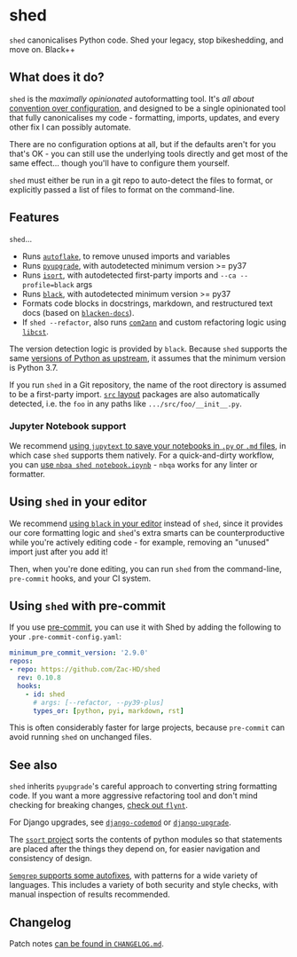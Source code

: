 # shed
`shed` canonicalises Python code.  Shed your legacy, stop bikeshedding, and move on.  Black++

## What does it do?
`shed` is the *maximally opinionated* autoformatting tool.  It's *all about*
[convention over configuration](https://en.wikipedia.org/wiki/Convention_over_configuration),
and designed to be a single opinionated tool that fully canonicalises my
code - formatting, imports, updates, and every other fix I can possibly
automate.

There are no configuration options at all, but if the defaults aren't for you
that's OK - you can still use the underlying tools directly and get most of
the same effect... though you'll have to configure them yourself.

`shed` must either be run in a git repo to auto-detect the files to format,
or explicitly passed a list of files to format on the command-line.

## Features
`shed`...

- Runs [`autoflake`](https://pypi.org/project/autoflake/),
  to remove unused imports and variables
- Runs [`pyupgrade`](https://pypi.org/project/pyupgrade/),
  with autodetected minimum version >= py37
- Runs [`isort`](https://pypi.org/project/isort/),
  with autodetected first-party imports and `--ca --profile=black` args
- Runs [`black`](https://pypi.org/project/black/),
  with autodetected minimum version >= py37
- Formats code blocks in docstrings, markdown, and restructured text docs
  (based on [`blacken-docs`](https://pypi.org/project/blacken-docs/)).
- If `shed --refactor`, also runs [`com2ann`](https://pypi.org/project/com2ann/)
  and custom refactoring logic using [`libcst`](https://pypi.org/project/libcst/).

The version detection logic is provided by `black`.  Because `shed` supports the same
[versions of Python as upstream](https://devguide.python.org/#status-of-python-branches),
it assumes that the minimum version is Python 3.7.

If you run `shed` in a Git repository, the name of the root directory is assumed to be a
first-party import.  [`src` layout](https://hynek.me/articles/testing-packaging/)
packages are also automatically detected, i.e. the `foo` in any paths like
`.../src/foo/__init__.py`.

### Jupyter Notebook support
We recommend [using `jupytext` to save your notebooks in `.py` or `.md` files](https://jupytext.readthedocs.io/en/latest/),
in which case `shed` supports them natively.  For a quick-and-dirty workflow,
you can [use `nbqa shed notebook.ipynb`](https://nbqa.readthedocs.io/en/latest/readme.html) -
`nbqa` works for any linter or formatter.

## Using `shed` in your editor
We recommend [using `black` in your editor](https://black.readthedocs.io/en/stable/integrations/editors.html)
instead of `shed`, since it provides our core formatting logic and `shed`'s extra
smarts can be counterproductive while you're actively editing code - for example,
removing an "unused" import just after you add it!

Then, when you're done editing, you can run `shed` from the command-line, `pre-commit`
hooks, and your CI system.

## Using `shed` with pre-commit
If you use [pre-commit](https://pre-commit.com/), you can use it with Shed by
adding the following to your `.pre-commit-config.yaml`:

```yaml
minimum_pre_commit_version: '2.9.0'
repos:
- repo: https://github.com/Zac-HD/shed
  rev: 0.10.8
  hooks:
    - id: shed
      # args: [--refactor, --py39-plus]
      types_or: [python, pyi, markdown, rst]
```

This is often considerably faster for large projects, because `pre-commit`
can avoid running `shed` on unchanged files.

## See also
`shed` inherits `pyupgrade`'s careful approach to converting string formatting
code.  If you want a more aggressive refactoring tool and don't mind checking
for breaking changes, [check out `flynt`](https://github.com/ikamensh/flynt).

For Django upgrades, see [`django-codemod`](https://github.com/browniebroke/django-codemod)
or [`django-upgrade`](https://github.com/adamchainz/django-upgrade).

The [`ssort` project](https://pypi.org/project/ssort/) sorts the contents of
python modules so that statements are placed after the things they depend on,
for easier navigation and consistency of design.

[`Semgrep` supports some autofixes](https://r2c.dev/blog/2022/autofixing-code-with-semgrep/#the-results),
with patterns for a wide variety of languages.  This includes a variety of both
security and style checks, with manual inspection of results recommended.

## Changelog

Patch notes [can be found in `CHANGELOG.md`](https://github.com/Zac-HD/shed/blob/master/CHANGELOG.md).

